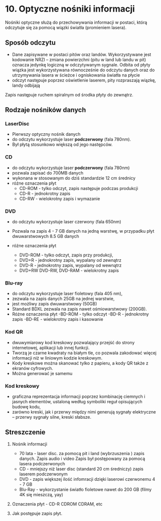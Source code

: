 # 10. Optyczne nośniki informacji 

Nośniki optyczne służą do przechowywania informacji w postaci, którą odczytuje się za pomocą wiązki światła (promieniem lasera). 

## Sposób odczytu 
- Dane zapisywane w postaci pitów oraz landów. Wykorzystywane jest kodowanie NRZI – zmiana powierzchni (pitu w land lub landu w pit) oznacza jedynkę logiczną w odczytywanym sygnale. Odbita od płyty wiązka jest wykorzystywana równocześnie do odczytu danych oraz do utrzymywania lasera w ścieżce i ogniskowania światła na płycie 
- odczyt następuje poprzez oświetlenie laserem, pity rozpraszają wiązkę, landy odbijają

Zapis następuje ruchem spiralnym od środka płyty do zewnątrz. 


## Rodzaje nośników danych
### LaserDisc 
- Pierwszy optyczny nośnik danych 
- do odczytu wykorzystuje laser **podczerwony** (fala 780nm). 
- Był płytą stosunkowo większą od jego następców.
### CD 
- do odczytu wykorzystuje laser **podczerwony** (fala 780nm)
- pozwala zapisać do 700MB danych 
- wykonana w stosowanym do dziś standardzie 12 cm średnicy 
- różne oznaczenia płyt 
    - CD-ROM - tylko odczyt, zapis następuje podczas produkcji
    - CD-R - jednokrotny zapis 
    - CD-RW - wielokrotny zapis i wymazanie
### DVD 
- do odczytu wykorzystuje laser czerwony (fala 650nm)

- Pozwala na zapis 4 - 7 GB danych na jedną warstwę, w przypadku płyt dwuwarstwowych 8.5 GB danych
- różne oznaczenia płyt
    - DVD-ROM - tylko odczyt, zapis przy produkcji,
    - DVD+R - jednokrotny zapis, wypalany od zewnątrz
    - DVD-R - jednokrotny zapis, wypalany od wewnątrz
    - DVD+RW DVD-RW, DVD-RAM - wielokrotny zapis 
### Blu-ray 
- do odczytu wykorzystuje laser fioletowy (fala 405 nm),
- zezwala na zapis danych 25GB na jednej warstwie,
- jest możliwy zapis dwuwarstwowy (50GB)
- Standard BDXL zezwala na zapis nawet ośmiowarstwowy (200GB). 
- Różne oznaczenia płyt
    -BD-ROM - tylko odczyt
    -BD-R - jednokrotny zapis
    -BD-RE - wielokrotny zapis i kasowanie 
### Kod QR
- dwuwymiarowy kod kreskowy pozwalający przejść do strony internetowej, aplikacji lub innej funkcji.
- Tworzą je czarne kwadraty na białym tle, co pozwala zakodować więcej informacji niż w liniowym kodzie kreskowym.
- Kody kreskowe można skanować tylko z papieru, a kody QR także z ekranów cyfrowych.
- Można generować je samemu
### Kod kreskowy
- graficzna reprezentacja informacji poprzez kombinację ciemnych i jasnych elementów, ustaloną według symboliki reguł opisujących budowę kodu,
- zarówno kreski, jak i przerwy między nimi generują sygnały elektryczne –  przerwy sygnały silne, kreski słabsze. 

## Streszczenie 

 1. Nośnik informacji 
    - 70 lata - laser disc. za pomocą pit i land (wybrzuszenia ) zapis danych. Zapis audio i video Zapis był postępowany za pomocą lasera podczerwonych
    - CD - mniejszy niż laser disc (standard 20 cm średniczy) zapis laserem podczerwonym
    - DVD - zapis większej ilość infomracji dzięki laserowi czerwonemu 4 -  7 GB
    - Blu-Ray - wykorzystanie światło fioletowe  nawet do 200 GB (filmy 4K się mieszczą, yay)
    
  2. Oznaczenia płyt - CD-R CDROM CDRAM, etc  
  3. Jak postępuje zapis płyt. 


